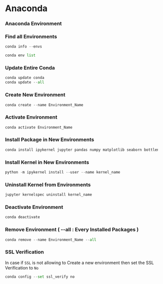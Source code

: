 # Anaconda

### Anaconda Environment

### Find all Environments
```python
conda info --envs
```

```python
conda env list
```

### Update Entire Conda 
```python
conda update conda
conda update --all
```

### Create New Environment 
```python
conda create --name Environment_Name
```

### Activate Environment
```python
conda activate Environment_Name
```

### Install Package in New Environments 
```python
conda install ipykernel jupyter pandas numpy matplotlib seaborn bottleneck numexpr
```

### Install Kernel in New Environments 
```python
python -m ipykernel install --user --name kernel_name
```

### Uninstall Kernel from Environments 
```python
jupyter kernelspec uninstall kernel_name
```

### Deactivate Environment
```python
conda deactivate
```

### Remove Environment ( --all : Every Installed Packages )
```python
conda remove --name Environment_Name --all
```

### SSL Verification

In case if `SSL` is not allowing to Create a new environment then set the SSL Verification to `No`

```python
conda config --set ssl_verify no
```

